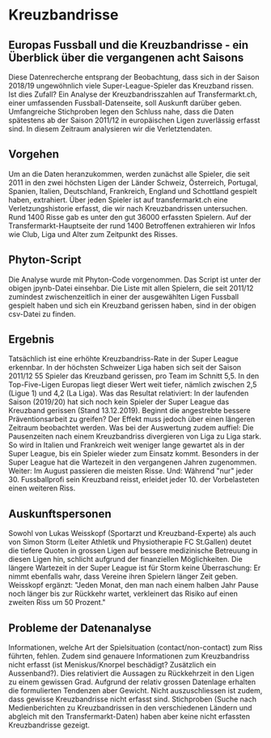 # Kreuzbandrisse
## Europas Fussball und die Kreuzbandrisse - ein Überblick über die vergangenen acht Saisons

Diese Datenrecherche entsprang der Beobachtung, dass sich in der Saison 2018/19 ungewöhnlich viele Super-League-Spieler das Kreuzband rissen. Ist dies Zufall? Ein Analyse der Kreuzbandrisszahlen auf Transfermarkt.ch, einer umfassenden Fussball-Datenseite, soll Auskunft darüber geben. Umfangreiche Stichproben legen den Schluss nahe, dass die Daten spätestens ab der Saison 2011/12 in europäischen Ligen zuverlässig erfasst sind. In diesem Zeitraum analysieren wir die Verletztendaten.

## Vorgehen
Um an die Daten heranzukommen, werden zunächst alle Spieler, die seit 2011 in den zwei höchsten Ligen der Länder Schweiz, Österreich, Portugal, Spanien, Italien, Deutschland, Frankreich, England und Schottland gespielt haben, extrahiert. Über jeden Spieler ist auf transfermarkt.ch eine Verletzungshistorie erfasst, die wir nach Kreuzbandrissen untersuchen. Rund 1400 Risse gab es unter den gut 36000 erfassten Spielern. Auf der Transfermarkt-Hauptseite der rund 1400 Betroffenen extrahieren wir Infos wie Club, Liga und Alter zum Zeitpunkt des Risses.

## Phyton-Script
Die Analyse wurde mit Phyton-Code vorgenommen. Das Script ist unter der obigen jpynb-Datei einsehbar. Die Liste mit allen Spielern, die seit 2011/12 zumindest zwischenzeitlich in einer der ausgewählten Ligen Fussball gespielt haben und sich ein Kreuzband gerissen haben, sind in der obigen csv-Datei zu finden.

## Ergebnis
Tatsächlich ist eine erhöhte Kreuzbandriss-Rate in der Super League erkennbar. In der höchsten Schweizer Liga haben sich seit der Saison 2011/12 55 Spieler das Kreuzband gerissen, pro Team im Schnitt 5,5. In den Top-Five-Ligen Europas liegt dieser Wert weit tiefer, nämlich zwischen 2,5 (Ligue 1) und 4,2 (La Liga). Was das Resultat relativiert: In der laufenden Saison (2019/20) hat sich noch kein Spieler der Super League das Kreuzband gerissen (Stand 13.12.2019). Beginnt die angestrebte bessere Präventionsarbeit zu greifen? Der Effekt muss jedoch über einen längeren Zeitraum beobachtet werden.
Was bei der Auswertung zudem auffiel: Die Pausenzeiten nach einem Kreuzbandriss divergieren von Liga zu Liga stark. So wird in Italien und Frankreich weit weniger lange gewartet als in der Super League, bis ein Spieler wieder zum Einsatz kommt. Besonders in der Super League hat die Wartezeit in den vergangenen Jahren zugenommen. Weiter: Im August passieren die meisten Risse. Und: Während "nur" jeder 30. Fussballprofi sein Kreuzband reisst, erleidet jeder 10. der Vorbelasteten einen weiteren Riss.

## Auskunftspersonen
Sowohl von Lukas Weisskopf (Sportarzt und Kreuzband-Experte) als auch von Simon Storm (Leiter Athletik und Physiotherapie FC St.Gallen) deutet die tiefere Quoten in grossen Ligen auf bessere medizinische Betreuung in diesen Ligen hin, schlicht aufgrund der finanziellen Möglichkeiten. Die längere Wartezeit in der Super League ist für Storm keine Überraschung: Er nimmt ebenfalls wahr, dass Vereine ihren Spielern länger Zeit geben. Weisskopf ergänzt: "Jeden Monat, den man nach einem halben Jahr Pause noch länger bis zur Rückkehr wartet, verkleinert das Risiko auf einen zweiten Riss um 50 Prozent."

## Probleme der Datenanalyse
Informationen, welche Art der Spielsituation (contact/non-contact) zum Riss führten, fehlen. Zudem sind genauere Informationen zum Kreuzbandriss nicht erfasst (ist Meniskus/Knorpel beschädigt? Zusätzlich ein Aussenband?). Dies relativiert die Aussagen zu Rückkehrzeit in den Ligen zu einem gewissen Grad. Aufgrund der relativ grossen Datenlage erhalten die formulierten Tendenzen aber Gewicht. 
Nicht auszuschliessen ist zudem, dass gewisse Kreuzbandrisse nicht erfasst sind. Stichproben (Suche nach Medienberichten zu Kreuzbandrissen in den verschiedenen Ländern und abgleich mit den Transfermarkt-Daten) haben aber keine nicht erfassten Kreuzbandrisse gezeigt.




